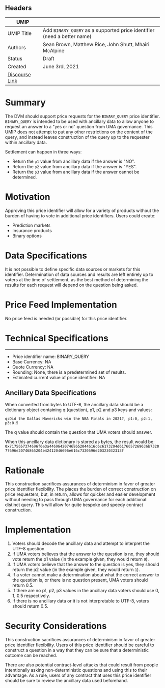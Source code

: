 ## Headers

| UMIP                |                                                               |
| ------------------- | ------------------------------------------------------------- |
| UMIP Title          | Add `BINARY_QUERY` as a supported price identifier (need a better name) |
| Authors             | Sean Brown, Matthew Rice, John Shutt, Mhairi McAlpine                                                     |
| Status              | Draft                                                         |
| Created             | June 3rd, 2021                                              |
| [Discourse Link](https://discourse.umaproject.org/t/add-binary-query-tbd-name-as-a-supported-price-identifier/1161)      |             |

# Summary 

The DVM should support price requests for the `BINARY_QUERY` price identifier. `BINARY_QUERY` is intended to be used with ancillary data to allow anyone to request an answer to a "yes or no" question from UMA governance. This UMIP does not attempt to put any other restrictions on the content of the query, and instead leaves construction of the query up to the requester within ancillary data.

Settlement can happen in three ways:
- Return the `p1` value from ancillary data if the answer is "NO".
- Return the `p2` value from ancillary data if the answer is "YES".
- Return the `p3` value from ancillary data if the answer cannot be determined.

# Motivation

Approving this price identifier will allow for a variety of products without the burden of having to vote in additional price identifiers. Users could create:
- Prediction markets
- Insurance products
- Binary options  

# Data Specifications 

It is not possible to define specific data sources or markets for this identifier. Determination of data sources and results are left entirely up to voters at the time of settlement, as the best method of determining the results for each request will depend on the question being asked.

# Price Feed Implementation

No price feed is needed (or possible) for this price identifier.

# Technical Specifications

-----------------------------------------
- Price identifier name: BINARY_QUERY
- Base Currency: NA
- Quote Currency: NA
- Rounding: None, there is a predetermined set of results.
- Estimated current value of price identifier: NA


## Ancillary Data Specifications

When converted from bytes to UTF-8, the ancillary data should be a dictionary object containing q (question), p1, p2 and p3 keys and values:

```
q:Did the Dallas Mavericks win the NBA Finals in 2021?, p1:0, p2:1, p3:0.5
```

The q value should contain the question that UMA voters should answer. 

When this ancillary data dictionary is stored as bytes, the result would be: `0x7175657374696f6e3a446964207468652044616c6c6173204d6176657269636b732077696e20746865204e42412046696e616c7320696e20323032313f`

# Rationale

This construction sacrifices assurances of determinism in favor of greater price identifier flexibility. The places the burden of correct construction on price requesters, but, in return, allows for quicker and easier development without needing to pass through  UMA governance for each additional distinct query. This will allow for quite bespoke and speedy contract construction.

# Implementation

1. Voters should decode the ancillary data and attempt to interpret the UTF-8 question.
2. If UMA voters believes that the answer to the question is no, they should vote return the p1 value (in the example given, they would return `0`).
3. If UMA voters believe that the answer to the question is yes, they should return the p2 value (in the example given, they would return `1`).
4. If a voter cannot make a determination about what the correct answer to the question is, or there is no question present, UMA voters should return 0.5.
5. If there are no p1, p2, p3 values in the ancillary data voters should use 0, 1, 0.5 respectively.
6. If there is no ancillary data or it is not interpretable to UTF-8, voters should return 0.5.

# Security Considerations

This construction sacrifices assurances of determinism in favor of greater price identifier flexibility. Users of this price identifier should be careful to construct a question in a way that they can be sure that a deterministic outcome can be reached. 

There are also potential contract-level attacks that could result from people intentionally asking non-deterministic questions and using this to their advantage. As a rule, users of any contract that uses this price identifier should be sure to review the ancillary data used beforehand. 